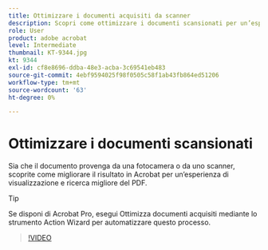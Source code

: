 ```yaml
---
title: Ottimizzare i documenti acquisiti da scanner
description: Scopri come ottimizzare i documenti scansionati per un’esperienza di visualizzazione e ricerca più coinvolgente per il PDF
role: User
product: adobe acrobat
level: Intermediate
thumbnail: KT-9344.jpg
kt: 9344
exl-id: cf8e8696-ddba-48e3-acba-3c69541eb483
source-git-commit: 4ebf9594025f98f0505c58f1ab43fb864ed51206
workflow-type: tm+mt
source-wordcount: '63'
ht-degree: 0%

---
```


# Ottimizzare i documenti scansionati

Sia che il documento provenga da una fotocamera o da uno scanner, scoprite come migliorare il risultato in Acrobat per un’esperienza di visualizzazione e ricerca migliore del PDF.

>[!TIP]
>
>Se disponi di Acrobat Pro, esegui Ottimizza documenti acquisiti mediante lo strumento Action Wizard per automatizzare questo processo.

>[!VIDEO](https://video.tv.adobe.com/v/340823?quality=12&learn=on&hidetitle=true)
